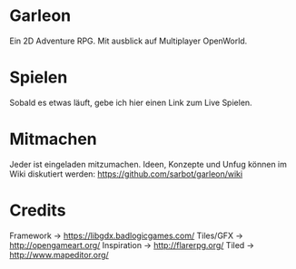 # Garleon
Ein 2D Adventure RPG. Mit ausblick auf Multiplayer OpenWorld.

# Spielen
Sobald es etwas läuft, gebe ich hier einen Link zum Live Spielen.

# Mitmachen
Jeder ist eingeladen mitzumachen. Ideen, Konzepte und Unfug können im Wiki diskutiert werden:
https://github.com/sarbot/garleon/wiki

# Credits
Framework -> https://libgdx.badlogicgames.com/
Tiles/GFX -> http://opengameart.org/
Inspiration -> http://flarerpg.org/
Tiled -> http://www.mapeditor.org/
